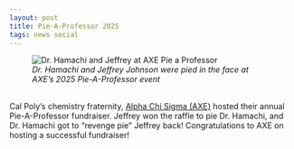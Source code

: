 ```yaml
---
layout: post
title: Pie-A-Professor 2025
tags: news social
---
```


<figure>
  <img src="https://lesliehamachi.github.io/post_content/2025_05_14-PieAProf.webp" alt="Dr. Hamachi and Jeffrey at AXE Pie a Professor" title="Dr. Hamachi and Jeffrey at AXE Pie a Professor">
  <figcaption><em>Dr. Hamachi and Jeffrey Johnson were pied in the face at AXE’s 2025 Pie-A-Professor event</em></figcaption>
</figure>  
<br>
Cal Poly’s chemistry fraternity, <a href="http://axecalpoly.com/index.html">Alpha Chi Sigma (AXE)</a> hosted their annual Pie-A-Professor fundraiser. 
Jeffrey won the raffle to pie Dr. Hamachi, and Dr. Hamachi got to “revenge pie” Jeffrey back! Congratulations to AXE on hosting a successful fundraiser!
